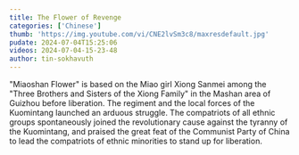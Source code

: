 ```yaml
---
title: The Flower of Revenge
categories: ['Chinese']
thumb: 'https://img.youtube.com/vi/CNE2lvSm3c8/maxresdefault.jpg'
pudate: 2024-07-04T15:25:06
videos: 2024-07-04-15-23-48
author: tin-sokhavuth
---
```

"Miaoshan Flower" is based on the Miao girl Xiong Sanmei among the "Three Brothers and Sisters of the Xiong Family" in the Mashan area of Guizhou before liberation. The regiment and the local forces of the Kuomintang launched an arduous struggle. The compatriots of all ethnic groups spontaneously joined the revolutionary cause against the tyranny of the Kuomintang, and praised the great feat of the Communist Party of China to lead the compatriots of ethnic minorities to stand up for liberation.